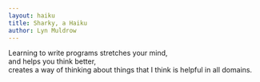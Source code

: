 ```yaml
---
layout: haiku
title: Sharky, a Haiku
author: Lyn Muldrow
---
```


Learning to write programs stretches your mind,<br>
and helps you think better, <br>
creates a way of thinking about things that I think is helpful in all domains.
